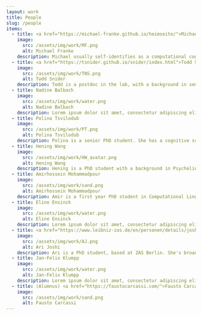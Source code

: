 ```yaml
---
layout: work
title: People
slug: /people
items:
  - title: <a href="https://michael-franke.github.io/heimseite/">Michael Franke</a>
    image:
      src: /assets/img/work/MF.png
      alt: Michael Franke
    description: Michael usually self-identifies as a computational cognitive scientist interested in higher cognition and language in particular. He has a background in cognitive science, logic and game-theory, and he's usually very happy when he can use Bayesian data analysis to fit bespoke, theoretically informed probabilistic models to empirical data.
  - title: <a href="https://tsnider.github.io/snider/index.html">Todd Snider</a>
    image:
      src: /assets/img/work/TNS.png
      alt: Todd Snider
    description: Todd is a postdoc in the lab, with a background in semantics and pragmatics. He's especially interested in different types of meaning (asserted, presupposed, not-at-issue, etc.) and how they interact with sentence- and discourse-level phenomena like anaphora. His favorite projects bring insights from philosophy, psychology, mathematics, and computer science into contemporary linguistic theory.
  - title: Nadine Balbach
    image:
      src: /assets/img/work/water.png
      alt: Nadine Balbach
    description: Lorem ipsum dolor sit amet, consectetur adipiscing elit, sed do eiusmod tempor incididunt ut labore et dolore magna aliqua. Ut enim ad minim veniam, quis nostrud exercitation ullamco laboris nisi ut aliquip ex ea commodo consequat. Duis aute irure dolor in reprehenderit in voluptate velit esse cillum dolore eu fugiat nulla pariatur.
  - title: Polina Tsvilodub
    image:
      src: /assets/img/work/PT.png
      alt: Polina Tsvilodub
    description: Polina is a senior PhD student. She has a cognitive science background, and is excited about understanding pragmatic, goal-directed language generation and interpretation, both in humans and machines. Her work uses a combination of human experimental research, LLM studies, and strives to develop frameworks for combining computational cognitive models and LLM modules for explaining more open-ended pragmatic language use.
  - title: Hening Wang
    image:
      src: /assets/img/work/HW_avatar.png
      alt: Hening Wang
    description: Hening is a PhD student with a background in Psycholinguistics, Semantics and Pragmatics. He is affiliated with the Linguistic Meaning and Bayesian Modeling (LMBayes) project at the Leibniz-Centre General Linguistics (ZAS), part of the Leibniz Association <a href="https://www.leibniz-zas.de/de/forschung/forschungsbereiche/semantik-pragmatik/lmbayes"> Link </a>. His research focuses on understanding pragmatics in causal communication, combining experimental and computational approaches. Outside of research, he enjoys snowboarding and motorbiking — but strongly dislikes .DS_Store.
  - title: Amirhossein Mohammadpour
    image:
      src: /assets/img/work/sand.png
      alt: Amirhossein Mohammadpour
    description: Amir is a first year PhD student in Computational Linguistics. He is interested in Mechanistic Interpretability of Large Language Models and working on how causal inner workings of such models could relate to human cognitive processes.
  - title: Eline Ensinck
    image:
      src: /assets/img/work/water.png
      alt: Eline Ensinck
    description: Lorem ipsum dolor sit amet, consectetur adipiscing elit, sed do eiusmod tempor incididunt ut labore et dolore magna aliqua. Ut enim ad minim veniam, quis nostrud exercitation ullamco laboris nisi ut aliquip ex ea commodo consequat. Duis aute irure dolor in reprehenderit in voluptate velit esse cillum dolore eu fugiat nulla pariatur.
  - title: <a href="https://www.leibniz-zas.de/en/personen/details/joshi-aarti/aarti-joshi">Ari Joshi</a>
    image:
      src: /assets/img/work/AJ.png
      alt: Ari Joshi
    description: Ari is a PhD student, based at ZAS Berlin. She's broadly interested in how we modulate and coordinate on meaning components that are shared 'between the lines'. In her doctoral project, she is approaching this through the lens of so-called metalinguistic operators, like the negation in "Mary didn't *stop* smoking, since she never started". She also enjoys thinking about the depth-charge illusion, assorted curiosities from Marathi, and the probabilisticness of apparently everything. At the moment, her preferred tools are mostly formal and experimental.
  - title: Jan-Felix Klumpp
    image:
      src: /assets/img/work/water.png
      alt: Jan-Felix Klumpp
    description: Lorem ipsum dolor sit amet, consectetur adipiscing elit, sed do eiusmod tempor incididunt ut labore et dolore magna aliqua. Ut enim ad minim veniam, quis nostrud exercitation ullamco laboris nisi ut aliquip ex ea commodo consequat. Duis aute irure dolor in reprehenderit in voluptate velit esse cillum dolore eu fugiat nulla pariatur.
  - title: (Alumnus) <a href="https://faustocarcassi.com/">Fausto Carcassi</a>
    image:
      src: /assets/img/work/sand.png
      alt: Fausto Carcassi
---
```

